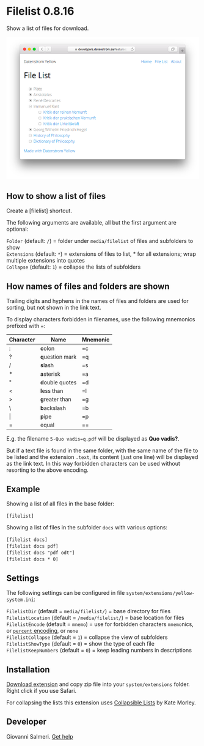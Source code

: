 # Filelist 0.8.16

Show a list of files for download.

![Screenshot](filelist-screenshot.png?raw=true)

## How to show a list of files

Create a [filelist] shortcut.

The following arguments are available, all but the first argument are optional:

`Folder` (default: `/`) = folder under `media/filelist` of files and subfolders to show  
`Extensions` (default: `*`) = extensions of files to list, \* for all extensions; wrap multiple extensions into quotes   
`Collapse` (default: `1`) = collapse the lists of subfolders  

## How names of files and folders are shown

Trailing digits and hyphens in the names of files and folders are used for sorting, but not shown in the link text.

To display characters forbidden in filenames, use the following mnemonics prefixed with `=`:

| Character | Name | Mnemonic |
|---|---|---|
| : | **c**olon | =c |
| ? | **q**uestion mark | =q |
| / | **s**lash | =s |
| * | **a**sterisk | =a |
| " | **d**ouble quotes | =d |
| < | **l**ess than | =l |
| > | **g**reater than | =g |
| \\ | **b**ackslash | =b |
| \| | **p**ipe | =p |
| = | equal | == |

E.g. the filename `5-Quo vadis=q.pdf` will be displayed as **Quo vadis?**.

But if a text file is found in the same folder, with the same name of the file to be listed and the extension `.text`, its content (just one line) will be displayed as the link text. In this way forbidden characters can be used without resorting to the above encoding.

## Example

Showing a list of all files in the base folder:

`[filelist]`

Showing a list of files in the subfolder `docs` with various options:

`[filelist docs]`   
`[filelist docs pdf]`   
`[filelist docs "pdf odt"]`   
`[filelist docs * 0]`   

## Settings

The following settings can be configured in file `system/extensions/yellow-system.ini`:

`FilelistDir` (default = `media/filelist/`) = base directory for files   
`FilelistLocation` (default = `/media/filelist/`) = base location for files   
`FilelistEncode` (default = `mnemo`) = use for forbidden characters `mnemo`nics, or [`percent` encoding](https://en.wikipedia.org/wiki/Percent-encoding), or `none`   
`FilelistCollapse` (default = `1`) = collapse the view of subfolders   
`FilelistShowType` (default = `0`) = show the type of each file   
`FilelistKeepNumbers` (default = `0`) = keep leading numbers in descriptions   

## Installation

[Download extension](https://github.com/GiovanniSalmeri/yellow-filelist/archive/main.zip) and copy zip file into your `system/extensions` folder. Right click if you use Safari.

For collapsing the lists this extension uses [Collapsible Lists](http://code.iamkate.com/javascript/collapsible-lists/) by Kate Morley.

## Developer

Giovanni Salmeri. [Get help](https://datenstrom.se/yellow/help/)
